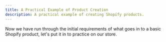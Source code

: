 ```yaml
---
title: A Practical Example of Product Creation
description: A practical example of creating Shopify products.
---
```


Now we have run through the initial requirements of what goes in to a basic Shopify product, let's put it in to practice on our store.

